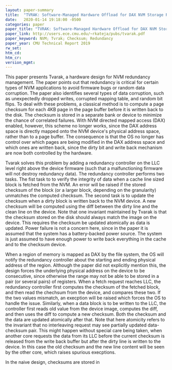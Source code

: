 ```yaml
---
layout: paper-summary
title:  "TVRAK: Software-Managed Hardware Offload for DAX NVM Storage Redundancy"
date:   2020-01-14 19:18:00 -0500
categories: paper
paper_title: "TVRAK: Software-Managed Hardware Offload for DAX NVM Storage Redundancy"
paper_link: http://users.ece.cmu.edu/~rkateja/pubs/tvarak.pdf
paper_keyword: NVM; Tvrak; Checksum; Redundancy
paper_year: CMU Technical Report 2019
rw_set:
htm_cd:
htm_cr:
version_mgmt:
---
```


This paper presents Tvarak, a hardware design for NVM redundancy management. The paper points out that redundancy is 
critical for certain types of NVM applications to avoid firmware bugs or random data corruption. The paper also identifies
several types of data corruption, such as unexpectedly dropped writes, corrupted mapping table, and random bit flips.
To deal with these problems, a classical method is to compute a page checksum for each 4KB page in the page buffer before 
it is written back to the disk. The checksum is stored in a separate bank or device to minimize the chance of correlated 
failures. With NVM directed mapped access (DAX) enabled, however, this scheme no longer works, since the DAX address 
space is directly mapped onto the NVM device's physical address space, rather than to a page buffer. The consequence
is that the OS no longer has control over which pages are being modified in the DAX address space and which ones are 
written back, since the dirty bit and write back mechanism are now both controlled by the hardware.

Tvarak solves this problem by adding a redundancy controller on the LLC level right above the device firmware (such that
a malfunctioning firmware will not destroy redundancy data). The redundancy controller performs two tasks. The fist
task to to verify the integrity of data when a cache line sized block is fetched from the NVM. An error will be raised
if the stored checksum of the block (or a larger block, depending on the granularity) unmatches the computed checksum.
The second task is to update the checksum when a dirty block is written back to the NVM device. A new checksum will
be computed using the diff between the dirty line and the clean line on the device. Note that one invariant maintained
by Tvarak is that the checksum stored on the disk should always match the image on the device. This requires the checksum 
be updated atomically as data is updated. Power failure is not a concern here, since in the paper it is assumed that the 
system has a battery-backed power source. The system is just assumed to have enough power to write back everything
in the cache and to the checksum device.

When a region of memory is mapped as DAX by the file system, the OS will notify the redundancy controller about the starting
and ending physical address of the region. Although the paper did not explicitly mention this, the design forces the 
underlying physical address on the device to be consecutive, since otherwise the range may not be able to be stored in a 
pair (or several pairs) of registers. When a fetch request reaches LLC, the redundancy controller first computes the 
checksum of the fetched block, and then read the chechsum from the device, and compares these two. If the two values
mismatch, an execption will be raised which forces the OS to handle the issue. Similarly, when a data block is to
be written to the LLC, the controller first reads old value from the device image, computes the diff, and then uses the 
diff to compute a new checksum. Both the checksum and the data are updated atomically after that. Note that here atomicity 
refers to the invariant that no interleaving request may see partially updated data-checksum pair. This might happen without
special care being taken, when another core requests the data from its LLC before the current checksum is released
from the write back buffer but after the dirty line is written to the device. In this case the old checksum and the new 
line content will be seen by the other core, which raises spurious execptions.

In the naive design, checksums are stored in 